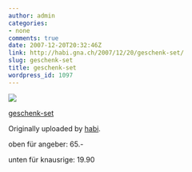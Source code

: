 ```yaml
---
author: admin
categories:
- none
comments: true
date: 2007-12-20T20:32:46Z
link: http://habi.gna.ch/2007/12/20/geschenk-set/
slug: geschenk-set
title: geschenk-set
wordpress_id: 1097
---
```


[![](http://farm3.static.flickr.com/2175/2125650386_3943e598fb_m.jpg)](http://www.flickr.com/photos/habi/2125650386/)
   

 
  [geschenk-set](http://www.flickr.com/photos/habi/2125650386/)
    

  Originally uploaded by [habi](http://www.flickr.com/people/habi/).
 



oben für angeber: 65.-  

unten für knausrige: 19.90
  

